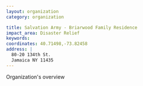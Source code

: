 ```yaml
---
layout: organization
category: organization

title: Salvation Army - Briarwood Family Residence
impact_area: Disaster Relief
keywords: 
coordinates: 40.71498,-73.82458
address: |
  80-20 134th St.
  Jamaica NY 11435
---
```

Organization's overview
